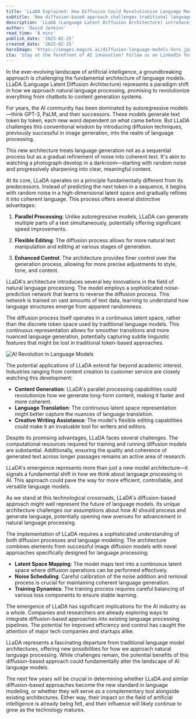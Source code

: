 ```yaml
---
title: 'LLaDA Explained: How Diffusion Could Revolutionize Language Models'
subtitle: 'New diffusion-based approach challenges traditional language model architectures'
description: 'LLaDA (Language Latent Diffusion Architecture) introduces a revolutionary approach to language models by applying diffusion techniques from image generation to text processing. Unlike traditional autoregressive models, LLaDA transforms language generation into a process of gradual refinement from noise to coherent text, offering advantages in parallel processing, editing flexibility, and enhanced control.'
author: 'David Jenkins'
read_time: '8 mins'
publish_date: '2025-02-25'
created_date: '2025-02-25'
heroImage: 'https://images.magick.ai/diffusion-language-models-hero.jpg'
cta: 'Stay at the forefront of AI innovation! Follow us on LinkedIn for the latest updates on breakthrough technologies like LLaDA and their impact on the future of language processing.'
---
```


In the ever-evolving landscape of artificial intelligence, a groundbreaking approach is challenging the fundamental architecture of language models. LLaDA (Language Latent Diffusion Architecture) represents a paradigm shift in how we approach natural language processing, promising to revolutionize everything from chatbots to content generation systems.

For years, the AI community has been dominated by autoregressive models—think GPT-3, PaLM, and their successors. These models generate text token by token, each new word dependent on what came before. But LLaDA challenges this conventional wisdom by introducing diffusion techniques, previously successful in image generation, into the realm of language processing.

This new architecture treats language generation not as a sequential process but as a gradual refinement of noise into coherent text. It's akin to watching a photograph develop in a darkroom—starting with random noise and progressively sharpening into clear, meaningful content.

At its core, LLaDA operates on a principle fundamentally different from its predecessors. Instead of predicting the next token in a sequence, it begins with random noise in a high-dimensional latent space and gradually refines it into coherent language. This process offers several distinctive advantages:

1. **Parallel Processing**: Unlike autoregressive models, LLaDA can generate multiple parts of a text simultaneously, potentially offering significant speed improvements.

2. **Flexible Editing**: The diffusion process allows for more natural text manipulation and editing at various stages of generation.

3. **Enhanced Control**: The architecture provides finer control over the generation process, allowing for more precise adjustments to style, tone, and content.

LLaDA's architecture introduces several key innovations in the field of natural language processing. The model employs a sophisticated noise-prediction network that learns to reverse the diffusion process. This network is trained on vast amounts of text data, learning to understand how language structures emerge from apparent randomness.

The diffusion process itself operates in a continuous latent space, rather than the discrete token space used by traditional language models. This continuous representation allows for smoother transitions and more nuanced language generation, potentially capturing subtle linguistic features that might be lost in traditional token-based approaches.

![AI Revolution in Language Models](/image-placeholder.jpg)

The potential applications of LLaDA extend far beyond academic interest. Industries ranging from content creation to customer service are closely watching this development:

- **Content Generation**: LLaDA's parallel processing capabilities could revolutionize how we generate long-form content, making it faster and more coherent.
- **Language Translation**: The continuous latent space representation might better capture the nuances of language translation.
- **Creative Writing Assistance**: The model's flexible editing capabilities could make it an invaluable tool for writers and editors.

Despite its promising advantages, LLaDA faces several challenges. The computational resources required for training and running diffusion models are substantial. Additionally, ensuring the quality and coherence of generated text across longer passages remains an active area of research.

LLaDA's emergence represents more than just a new model architecture—it signals a fundamental shift in how we think about language processing in AI. This approach could pave the way for more efficient, controllable, and versatile language models.

As we stand at this technological crossroads, LLaDA's diffusion-based approach might well represent the future of language models. Its unique architecture challenges our assumptions about how AI should process and generate language, potentially opening new avenues for advancement in natural language processing.

The implementation of LLaDA requires a sophisticated understanding of both diffusion processes and language modeling. The architecture combines elements from successful image diffusion models with novel approaches specifically designed for language processing:

- **Latent Space Mapping**: The model maps text into a continuous latent space where diffusion operations can be performed effectively.
- **Noise Scheduling**: Careful calibration of the noise addition and removal process is crucial for maintaining coherent language generation.
- **Training Dynamics**: The training process requires careful balancing of various loss components to ensure stable learning.

The emergence of LLaDA has significant implications for the AI industry as a whole. Companies and researchers are already exploring ways to integrate diffusion-based approaches into existing language processing pipelines. The potential for improved efficiency and control has caught the attention of major tech companies and startups alike.

LLaDA represents a fascinating departure from traditional language model architectures, offering new possibilities for how we approach natural language processing. While challenges remain, the potential benefits of this diffusion-based approach could fundamentally alter the landscape of AI language models.

The next few years will be crucial in determining whether LLaDA and similar diffusion-based approaches become the new standard in language modeling, or whether they will serve as a complementary tool alongside existing architectures. Either way, their impact on the field of artificial intelligence is already being felt, and their influence will likely continue to grow as the technology matures.